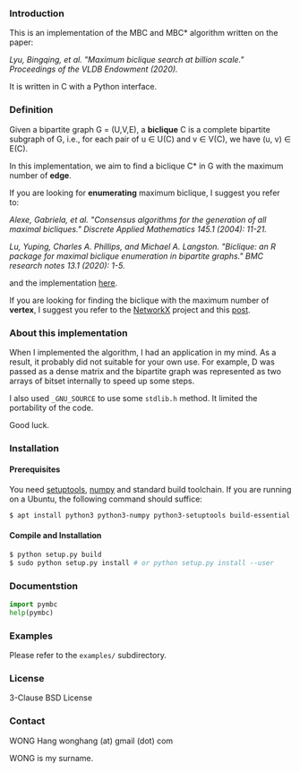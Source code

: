 ### Introduction

This is an implementation of the MBC and MBC* algorithm written on the paper:

*Lyu, Bingqing, et al. "Maximum biclique search at billion scale." Proceedings of the VLDB Endowment (2020).*

It is written in C with a Python interface.

### Definition

Given a bipartite graph G = (U,V,E), a **biclique** C is a complete bipartite subgraph of G, i.e., for each pair of u ∈ U(C) and v ∈ V(C), we have (u, v) ∈ E(C).

In this implementation, we aim to find a biclique C* in G with the maximum number of **edge**.

If you are looking for **enumerating** maximum biclique, I suggest you refer to:

*Alexe, Gabriela, et al. "Consensus algorithms for the generation of all maximal bicliques." Discrete Applied Mathematics 145.1 (2004): 11-21.*

*Lu, Yuping, Charles A. Phillips, and Michael A. Langston. "Biclique: an R package for maximal biclique enumeration in bipartite graphs." BMC research notes 13.1 (2020): 1-5.*

and the implementation [here](https://cran.r-project.org/web/packages/biclique/index.html).

If you are looking for finding the biclique with the maximum number of **vertex**, I suggest you refer to the [NetworkX](https://networkx.org/) project and this [post](https://cs.stackexchange.com/questions/131081/polynomial-time-algorithm-to-solve-the-maximum-vertex-bipartite-subgraph-problem).

### About this implementation

When I implemented the algorithm, I had an application in my mind. As a result, it probably did not suitable for your own use. For example, D was passed as a dense matrix and the bipartite graph was represented as two arrays of bitset internally to speed up some steps. 

I also used `_GNU_SOURCE` to use some `stdlib.h` method. It limited the portability of the code.

Good luck.

### Installation

#### Prerequisites
You need [setuptools](https://pypi.org/project/setuptools/), [numpy](https://numpy.org/) and standard build toolchain. If you are running on a Ubuntu, the following command should suffice:

```bash
$ apt install python3 python3-numpy python3-setuptools build-essential libpython3-dev
```

#### Compile and Installation

```bash
$ python setup.py build
$ sudo python setup.py install # or python setup.py install --user
```

### Documentstion

```python
import pymbc
help(pymbc)
```

### Examples

Please refer to the `examples/` subdirectory.

### License

3-Clause BSD License

### Contact

WONG Hang wonghang (at) gmail (dot) com

WONG is my surname.


